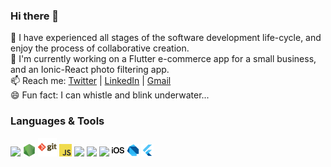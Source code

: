 ### Hi there 👋  
👯  I have experienced all stages of the software development life-cycle, and enjoy the process of collaborative creation.  
🔭  I'm currently working on a Flutter e-commerce app for a small business, and an Ionic-React photo filtering app.  
📫  Reach me:  [Twitter](https://twitter.com/occiandiaali) | [LinkedIn](https://www.linkedin.com/in/occiandiaali) | [Gmail](ocean.diaali@gmail.com)  
😄  Fun fact: I can whistle and blink underwater...  

### Languages &amp; Tools  
<img src="https://user-images.githubusercontent.com/40769994/110233776-a9409980-7f26-11eb-9444-9a7140a02534.png" height="20" border-radius="50%"> <img src="https://raw.githubusercontent.com/github/explore/80688e429a7d4ef2fca1e82350fe8e3517d3494d/topics/nodejs/nodejs.png" height="20" border-radius="50%"> <img src="https://raw.githubusercontent.com/github/explore/80688e429a7d4ef2fca1e82350fe8e3517d3494d/topics/git/git.png" height="30" border-radius="50%"> <img src="https://raw.githubusercontent.com/github/explore/80688e429a7d4ef2fca1e82350fe8e3517d3494d/topics/javascript/javascript.png" height="20" border-radius="50%">    <img src="https://angular.io/assets/images/logos/angular/angular.svg" height="20" border-radius="50%"> <img src="https://cdn4.iconfinder.com/data/icons/logos-3/600/React.js_logo-512.png" height="20" border-radius="50%"> <img src="https://image.flaticon.com/icons/png/128/1265/1265531.png" height="20" border-radius="50%">   <img src="https://raw.githubusercontent.com/github/explore/80688e429a7d4ef2fca1e82350fe8e3517d3494d/topics/ios/ios.png" height="20" border-radius="50%"> <img src="https://raw.githubusercontent.com/github/explore/80688e429a7d4ef2fca1e82350fe8e3517d3494d/topics/dart/dart.png" height="20" border-radius="50%"> <img src="https://raw.githubusercontent.com/github/explore/80688e429a7d4ef2fca1e82350fe8e3517d3494d/topics/flutter/flutter.png" height="20" border-radius="50%">

<!--
**occiandiaali/occiandiaali** is a ✨ _special_ ✨ repository because its `README.md` (this file) appears on your GitHub profile.

Here are some ideas to get you started:

- 🔭 I’m currently working on ...
- 🌱 I’m currently learning ...
- 👯 I’m looking to collaborate on ...
- 🤔 I’m looking for help with ...
- 💬 Ask me about ...
- 📫 How to reach me: ...
- 😄 Pronouns: ...
- ⚡ Fun fact: ...
-->

